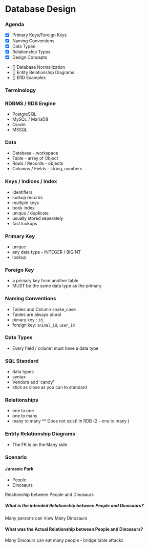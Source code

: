 # Database Design

### Agenda
- [x] Primary Keys/Foreign Keys
- [x] Naming Conventions
- [x] Data Types
- [x] Relationship Types
- [x] Design Concepts
- [] Database Normalization
- [] Entity Relationship Diagrams
- [] ERD Examples

### Terminology

### RDBMS / RDB Engine
 - PostgreSQL
 - MySQL / MariaDB
 - Oracle
 - MSSQL

### Data
- Database - workspace
- Table - array of Object
- Rows / Records - objects
- Columns / Fields - string, numbers

 ### Keys / Indices / Index
  - identifiers
  - lookup records
  - multiple keys
  - book index
  - unique / duplicate
  - usually stored seperately
  - fast lookups

### Primary Key
  - unique
  - any data type - INTEGER / BIGINT
  - lookup

### Foreign Key
  - a primary key from another table
  - MUST be the same data type as the primary

### Naming Conventions
- Tables and Column snake_case
- Tables are always plural
- pimary key : `id`,
- foreign key: `animal_id`, `user_id`

### Data Types
  - Every field / column must have a data type

### SQL Standard
  - data types
  - syntax
  - Vendors add 'candy'
  - stick as close as you can to standard

### Relationships
 - one to one
 - one to many
 - many to many ** Does not exist! in RDB
 (2 - one to many )

 ### Entity Relationship Diagrams
 - The FK is on the Many side


 ### Scenario
 #### Jurassic Park

- People
- Dinosaurs

 Relationship between People and Dinosaurs
 ##### What is the intended Relationship between People and Dinosaurs?
 Many persons can View Many Dinosaurs

 #### What was the Actual Relationship between People and Dinosaurs?
 Many Dinoaurs can eat many people - bridge table attacks
